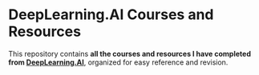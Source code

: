 # DeepLearning.AI Courses and Resources

This repository contains **all the courses and resources I have completed from [DeepLearning.AI](https://www.deeplearning.ai/)**, organized for easy reference and revision.